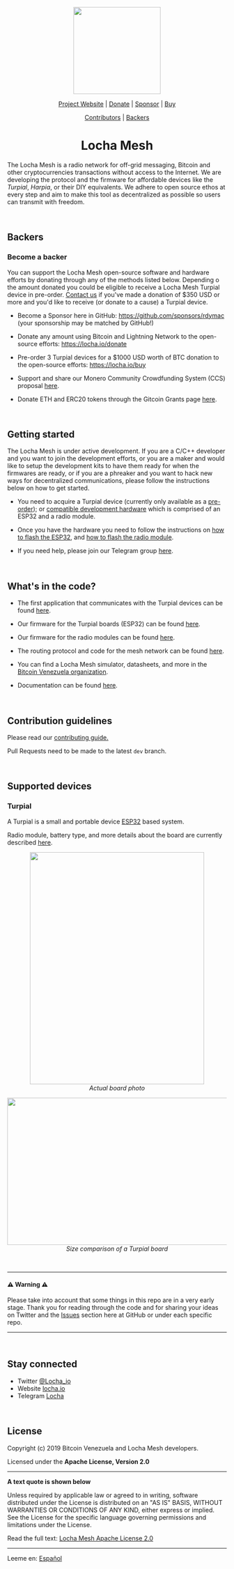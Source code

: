 <p align="center">
  <a href="https://locha.io/">
  <img height="200px" src="images/LogotipoTurpial-Color.20-09-19.svg">
  </a>
</p>

<p align="center">
  <a href="https://locha.io/">Project Website</a> |
  <a href="https://locha.io/donate">Donate</a> |
  <a href="https://github.com/sponsors/rdymac">Sponsor</a> |
  <a href="https://locha.io/buy">Buy</a>
</p>

<p align="center">
  <a href="https://github.com/btcven/locha/graphs/contributors">Contributors</a> |
  <a href="#backers">Backers</a>
</p>

<h1 align="center">Locha Mesh</h1>

The Locha Mesh is a radio network for off-grid messaging, Bitcoin and other cryptocurrencies
transactions without access to the Internet. We are developing the protocol and the firmware for affordable devices like the *Turpial*,
*Harpia*, or their DIY equivalents. We adhere to open source ethos at every
step and aim to make this tool as decentralized as possible so users can
transmit with freedom.

<br>

## Backers


### Become a backer

You can support the Locha Mesh open-source software and hardware efforts by donating through any of the methods listed below. Depending o the amount donated you could be eligible to receive a Locha Mesh Turpial device in pre-order. [Contact us](mailto:randy+donation@locha.io) if you've made a donation of $350 USD or more and you'd like to receive (or donate to a cause) a Turpial device.

* Become a Sponsor here in GitHub: https://github.com/sponsors/rdymac (your sponsorship may be matched by GitHub!)

* Donate any amount using Bitcoin and Lightning Network to the open-source efforts: https://locha.io/donate

* Pre-order 3 Turpial devices for a $1000 USD worth of BTC donation to the open-source efforts: https://locha.io/buy

* Support and share our Monero Community Crowdfunding System (CCS) proposal [here](https://locha.io/monero/).

* Donate ETH and ERC20 tokens through the Gitcoin Grants page [here](https://gitcoin.co/grants/385/locha-mesh-private-txs-censorship-resistant-dapps?tab=activity).

<br>

## Getting started

The Locha Mesh is under active development. If you are a C/C++ developer and you want to join the development efforts, or you are a maker and would like to setup the development kits to have them ready for when the firmwares are ready, or if you are a phreaker and you want to hack new ways for decentralized communications, please follow the instructions below on how to get started.

* You need to acquire a Turpial device (currently only available as a [pre-order](https://locha.io/buy)); or [compatible development hardware](https://github.com/btcven/rdymac/blob/master/documents/turpial-description.md) which is comprised of an ESP32 and a radio module.

* Once you have the hardware you need to follow the instructions on [how to flash the ESP32](https://github.com/btcven/turpial-firmware#getting-started), and [how to flash the radio module](https://github.com/btcven/radio-firmware#getting-started).

* If you need help, please join our Telegram group [here](https://t.me/Locha_io).

<br>

## What's in the code?

* The first application that communicates with the Turpial devices can be found
[here](https://github.com/btcven/locha-mesh-chat).

* Our firmware for the Turpial boards (ESP32) can be found
[here](https://github.com/btcven/turpial-firmware).

* Our firmware for the radio modules can be found
[here](https://github.com/btcven/radio-firmware).

* The routing protocol and code for the mesh network can be found
[here](https://github.com/btcven/radio-firmware).

* You can find a Locha Mesh simulator, datasheets, and more in the
[Bitcoin Venezuela organization](https://github.com/btcven).

* Documentation can be found
[here](https://github.com/btcven/locha/tree/master/documents).

<br>

## Contribution guidelines

Please read our [contributing guide.](CONTRIBUTING.md)

Pull Requests need to be made to the latest `dev` branch.

<br>

## Supported devices

### Turpial
A Turpial is a small and portable device
[ESP32](https://www.espressif.com/en/products/hardware/esp-wroom-32/overview)
based system.

Radio module, battery type, and more details about the board are currently
described
[here](https://github.com/btcven/locha/blob/master/documents/turpial-description.md).

<p align="center">
  <img height="533px" width="400px" src="images/turpial-finished-board.jpg">
  <br/>
  <i>Actual board photo</i>
</p>

<p align="center">
  <img height="338px" width="600px" src="images/turpial-size-compared.jpg">
  <br/>
  <i>Size comparison of a Turpial board</i>
</p>

<br>

----
#### :warning: Warning :warning:

Please take into account that some things in this repo are in a very early
stage. Thank you for reading through the code and for sharing your ideas on
Twitter and the [Issues](https://github.com/btcven/locha/issues) section here
at GitHub or under each specific repo.

----

<br>

## Stay connected

- Twitter [@Locha_io](https://twitter.com/Locha_io)
- Website [locha.io](https://locha.io)
- Telegram [Locha](https://t.me/Locha_io)

<br>

## License

Copyright (c) 2019 Bitcoin Venezuela and Locha Mesh developers.

Licensed under the **Apache License, Version 2.0**

---
**A text quote is shown below**

Unless required by applicable law or agreed to in writing, software
distributed under the License is distributed on an "AS IS" BASIS,
WITHOUT WARRANTIES OR CONDITIONS OF ANY KIND, either express or implied.
See the License for the specific language governing permissions and
limitations under the License.

Read the full text:
[Locha Mesh Apache License 2.0](https://github.com/btcven/locha/blob/master/LICENSE)

----
Leeme en: [Español](README.es.md)
